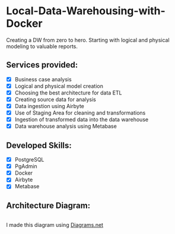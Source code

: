 # Local-Data-Warehousing-with-Docker
Creating a DW from zero to hero. Starting with logical and physical modeling to valuable reports.

## Services provided:
- [x] Business case analysis
- [x] Logical and physical model creation
- [x] Choosing the best architecture for data ETL
- [x] Creating source data for analysis
- [x] Data ingestion using Airbyte
- [x] Use of Staging Area for cleaning and transformations
- [x] Ingestion of transformed data into the data warehouse
- [x] Data warehouse analysis using Metabase

## Developed Skills:
- [x] PostgreSQL
- [x] PgAdmin
- [x] Docker
- [x] Airbyte
- [x] Metabase

## Architecture Diagram:

<img src="">

I made this diagram using [Diagrams.net](https://app.diagrams.net/)
